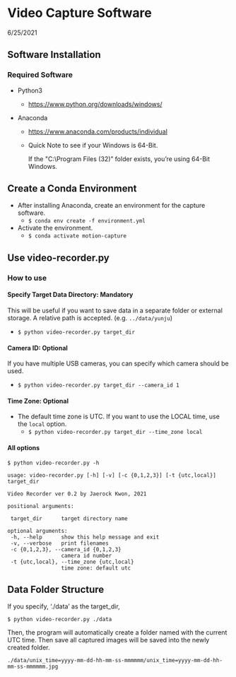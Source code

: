 # Video Capture Software

6/25/2021

## Software Installation

### Required Software

- Python3

  - https://www.python.org/downloads/windows/ 

- Anaconda

  - https://www.anaconda.com/products/individual

  - Quick Note to see if your Windows is 64-Bit.

    If the "C:\Program Files (32)” folder exists, you’re using 64-Bit Windows.

    

## Create a Conda Environment

- After installing Anaconda, create an environment for the capture software.
  - `$ conda env create -f environment.yml`
- Activate the environment.
  - `$ conda activate motion-capture`

## Use video-recorder.py

### How to use

#### Specify Target Data Directory: Mandatory

This will be useful if you want to save data in a separate folder or external storage. A relative path is accepted. (e.g. `../data/yunju`)

- `$ python video-recorder.py target_dir`

#### Camera ID: Optional

If you have multiple USB cameras, you can specify which camera should be used.

- `$ python video-recorder.py target_dir --camera_id 1`

#### Time Zone: Optional

- The default time zone is UTC. If you want to use the LOCAL time, use the `local` option.
  - `$ python video-recorder.py target_dir --time_zone local`

#### All options

`$ python video-recorder.py -h`

```
usage: video-recorder.py [-h] [-v] [-c {0,1,2,3}] [-t {utc,local}] target_dir

Video Recorder ver 0.2 by Jaerock Kwon, 2021

positional arguments:

 target_dir      target directory name

optional arguments:
 -h, --help      show this help message and exit
 -v, --verbose   print filenames
 -c {0,1,2,3}, --camera_id {0,1,2,3}
                 camera id number
 -t {utc,local}, --time_zone {utc,local}
                 time zone: default utc
```

## Data Folder Structure

If you specify, ‘./data’ as the target_dir, 

`$ python video-recorder.py ./data`

Then, the program will automatically create a folder named with the current UTC time. Then save all captured images will be saved into the newly created folder. 

```./data/unix_time=yyyy-mm-dd-hh-mm-ss-mmmmmm/unix_time=yyyy-mm-dd-hh-mm-ss-mmmmmm.jpg```

